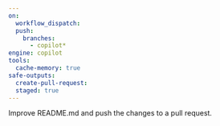 ```yaml
---
on: 
  workflow_dispatch:
  push:
    branches:
      - copilot*
engine: copilot
tools:
  cache-memory: true
safe-outputs:
  create-pull-request:
  staged: true
---
```


Improve README.md and push the changes to a pull request.